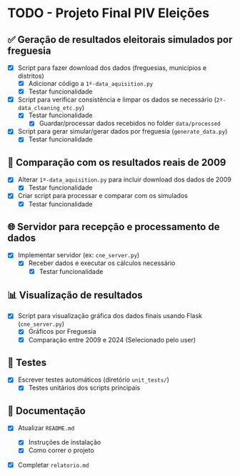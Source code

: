 # TODO - Projeto Final PIV Eleições 

## ✅ Geração de resultados eleitorais simulados por freguesia
- [x] Script para fazer download dos dados (freguesias, municípios e distritos)
  - [x] Adicionar código a `1º-data_aquisition.py`
  - [x] Testar funcionalidade
- [x] Script para verificar consistência e limpar os dados se necessário (`2º-data_cleaning_etc.py`)
  - [x] Testar funcionalidade
    - [x] Guardar/processar dados recebidos no folder `data/processed`
- [x] Script para gerar simular/gerar dados por freguesia (`generate_data.py`)
  - [x] Testar funcionalidade

## 🔁 Comparação com os resultados reais de 2009
- [x] Alterar `1º-data_aquisition.py` para incluir download dos dados de 2009
  - [x] Testar funcionalidade
- [x] Criar script para processar e comparar com os simulados
  - [x] Testar funcionalidade

## 🌐 Servidor para recepção e processamento de dados
- [x] Implementar servidor (ex: `cne_server.py`)
  - [x] Receber dados e executar os cálculos necessário
    - [x] Testar funcionalidade

## 📊 Visualização de resultados
- [x] Script para visualização gráfica dos dados finais usando Flask (`cne_server.py`)
  - [x] Gráficos por Freguesia
  - [x] Comparação entre 2009 e 2024 (Selecionado pelo user)

## 🧪 Testes
- [x] Escrever testes automáticos (diretório `unit_tests/`)
  - [x] Testes unitários dos scripts principais

## 📄 Documentação
- [x] Atualizar `README.md`
  - [x] Instruções de instalação
  - [x] Como correr o projeto
- [x] Completar `relatorio.md`


